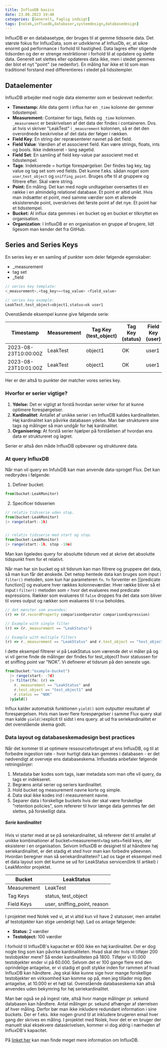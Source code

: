 ```yaml
---
title: InfluxDB basics
date: 23.08.2023 19:48
categories: [Generelt, Faglig indsigt]
tags: [nolek,influxdb,databaser,systemdesign,databasedesign]
---
```

InfluxDB er en databasetype, der bruges til at gemme tidsserie data. Det største fokus for InfluxData, som er udviklerne af InfluxDb, er, at sikre enormt god performance i forhold til hastighed. Data lagres efter stigende tidsorden og der er strenge restriktioner i forhold til at opdatere og slette data. Generelt set slettes eller opdateres data ikke, men i stedet gemmes der blot et nyt "point" (se nedenfor). En måling har ikke et Id som man traditionel forstand med differentieres i stedet på tidsstempler.

## Dataelementer
InfluxDB arbejder med nogle data elementer som er beskrevet nedenfor.

* **Timestamp:** Alle data gemt i influx har en `_time` kolonne der gemmer tidsstempel.
* **Measurement:** Container for tags, fields og `_time` kolonnen. `_measurement` er beskrivelsen af det data der findes i containeren. Dvs. at hvis vi skriver "LeakTest" i `_measurement` kolonnen, så er det den overordnede beskrivelse af det data der følger i rækken.
* **Field Key**: En string der repræsenterer navnet på det field.
* **Field Value**: Værdien af et associeret field. Kan være strings, floats, ints og bools. Ikke indekseret - lang søgetid.
* **Field Set**: En samling af field key-value par associeret med et tidsstempel.
* **Tags**: Indekserede = hurtige forespørgelser. Der findes tag key, tag value og tag set som ved fields. Det kunne f.eks. sådan noget som `user`,`test_object` og `sniffing_point`. Bruges ofte til at gruppere og filtrere efter. Skal være string.
* **Point:** En måling. Det kan med nogle undtagelser oversættes til en række i en almindelig relationel database. Et point er altid unikt. Hvis man indsætter et point, med samme værdier som et allerede eksisterende point, overskrives det første point af det nye. Et point har et tidsstempel.
* **Bucket:** Al influx data gemmes i en bucket og en bucket er tilknyttet en organisation.
* **Organization**: I InfluxDB er en organisation en gruppe af brugere, lidt ligesom man kender det fra GitHub.


## Series and Series Keys
En series key er en samling af punkter som deler følgende egenskaber:
* \_measurement
* tag set
* \_field

```js
// series key template:
<_measurement>,<tag_key>=<tag_value> <field_value>

// series key example:
LeakTest,test_object=object1,status=ok user1
```
Ovenstående eksempel kunne give følgende serie:

| Timestamp      | Measurement | Tag Key (test_object) | Tag Key (status) | Field Key (user) | Field Key (sniffing_point) | Field Key (reason) |
|----------------|-------------|-----------------------|------------------|------------------|----------------------------|--------------------|
| 2023-08-23T10:00:00Z | LeakTest    | object1                     | OK               | user1            | point1                     |                    |
|2023-08-23T10:01:00Z|LeakTest|object1|OK|user1|point2|

Her er der altså to punkter der matcher vores series key.

### Hvorfor er serier vigtige?
1. **Ydelse:** Det er vigtigt at forstå hvordan serier virker for at kunne optimere forespørgelser.
2. **Kardinalitet**: Antallet af unikke serier i en InfluxDB kaldes kardinaliteten. Høj kardinalitet kan påvirke databasen ydelse. Man bør strukturere sine tags og målinger så man undgår for høj kardinalitet.
3. **Organisering:** At forstå serier hjælper på forståelsen af hvordan ens data er struktureret og lagret.

Serier er altså den måde InfluxDB opbevarer og strukturere data.

### At query InfluxDB
Når man vil query en InfulxDB kan man anvende data-sproget Flux. Det kan nedbrydes i følgende:


1. Definer bucket:
``` js
from(bucket:LeakMonitor)
```
2. Specificer tidsserien
```js
// relativ tidsserie uden stop.
from(bucket:LeakMonitor)
|> range(start:-1h)


// relativ tidsserie med start og stop.
from(bucket:LeakMonitor)
|> range(start:-1h, stop -10m)
```
Man kan ligeledes query for absolutte tidsrum ved at skrive det absolutte tidspunkt frem for et relativt.

Når man har sin bucket og sit tidsrum kan man filtrere og gruppere det data, så man kun får det ønskede. Det netop hentede data kan bruges som input i `filter()` metoden, som kun har parameteren `fn`. `fn` forventer en [[predicate function]] og evaluere hver rækkes kolonneværdier. Hver række bliver så et input i `filter()` metoden som `r`  hvor det evalueres med predicate expressions. Rækker som evalueres til `false` droppes fra det data som bliver til vores output og rækker som evalueres til `true` beholdes.

```js
// det mønster som anvendes:
(r) => (r.recordProperty comparisonOperator comparisonExpression)

// Example with single filter
(r) => (r._measurement == "LeakStatus")

// Example with multiple filters
(r) => r._measurement == "LeakStatus" and r.test_object == "test_object1")
```

I dette eksempel filtrerer vi på LeakStatus som værende det vi måler på og vi vil gerne finde de målinger der findes for test_object1 hvor statussen for et sniffing point var "NOK". Vi definerer et tidsrum på den seneste uge.

```js
from(bucket:"example-bucket")
  |> range(start: -7d)
  |> filter(fn: (r) =>
    r._measurement == "LeakStatus" and
    r.test_object == "test_object1" and
    r.status == "NOK"
  )yield()
```

Influx kalder automatisk funktionen `yield()` som outputter resultatet af forespørgelsen. Hvis man laver flere forespørgelser i samme Flux query skal man kalde `yield()`explicit til sidst i ens query.
at ud fra seriekardinalitet er det ovenstående skema godt.
### Data layout og databaseskemadesign best practices
Når det kommer til at optimere ressourceforbruget af ens InfluxDB, og til at forbedre ingestion rate - hvor hurtigt data kan gemmes i databasen - er det nødvendigt at overveje ens databaseskema. Influxdata anbefaler følgende retningslinjer:

1. Metadata bør kodes som tags, især metadata som man ofte vil query, da tags er indekseret.
2. Begræns antal serier og seriers kardinalitet.
3. Hold bucket og measurement navne korte og simple.
4. Data skal ikke kodes ind i measurement navne.
5. Separer data i forskellige buckets hvis der skal være forskellige "retention policies", som refererer til hvor længe data gemmes før det slettes, på forskelligt data.

##### Serie kardinalitet
Hvis vi starter med at se på seriekardinalitet, så refererer det til antallet af unikke kombinationer af bucket+measurement+tag sets+field keys, der eksisterer i en organisation. Selvom InfluxDB er designet til at håndtere høj seriekardinalitet, er det stadig et sted hvor man kan forbedre ydeevnen. Hvordan beregner man så seriekardinaliteten? Lad os tage et eksempel med et data layout som det kunne se ud for LeakStatus servicen(link til artikel) i LeakMonitor projektet.

|Bucket|LeakStatus|
|-------|-----------|
|Measurement|LeakTest|
|Tag Keys|status, test_object |
|Field Keys|user, sniffing_point, reason|

I projektet med Nolek ved vi, at vi altid kun vil have 2 statusser, men antallet af testobjekter kan stige uendeligt højt. Lad os antage følgende:

* **Status:** 2 værdier
* **Testobject:** 100 værdier


I forhold til InfluxDB's kapacitet er 600 ikke en høj kardinalitet. Der er dog nogle ting som kan påvirke kardinaliteten. Hvad skal der hvis vi tilføjer 200 testobjekter mere? Så ender kardinaliteten på 1800. Tilføjer vi 10.000 testobjekter ender vi på 60.000. Selvom det er 100 gange flere end den oprindelige antagelse, er vi stadig et godt stykke inden for rammen af hvad InfluxDB kan håndtere. Jeg skal ikke kunne sige hvor mange forskellige testobjekter en virksomhed kan komme op på, men jeg tillader mig den antagelse, at 10.000 er et højt tal. Ovenstående databaseskema kan altså anvendes uden bekymring for høj seriekardinalitet.

Man bør også se på ingest rate, altså hvor mange målinger pr. sekund databasen kan håndtere. Antal målinger pr. sekund afhænger af størrelsen af hver måling. Derfor bør man ikke inkludere redundant information i sine buckets. Der er f.eks. ikke nogen grund til at inkludere brugeren email hver gang der skrives en måling. I projektet med Nolek, hvor det er en bruger der manuelt skal eksekvere dataskrivelsen, kommer vi dog aldrig i nærheden af InfluxDB's kapacitet.

På [linket her](https://docs.influxdata.com/influxdb/v2.7) kan man finde meget mere information om InfluxDB.
